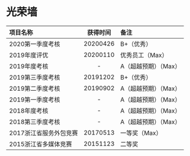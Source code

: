 # 光荣墙

|项目名称|获得时间|备注|
|:-------|:-----:|:- |
|2020第一季度考核|20200426|B+（优秀）|
|2019年度评优|20200110|优秀员工（Max）|
|2019年度考核|-|A（超越预期）（Max）|
|2019第三季度考核|20191202|B+（优秀）|
|2019第二季度考核|20190902|A（超越预期）（Max）|
|2019第一季度考核|-|A（超越预期）（Max）|
|2018年度考核|-|A（超越预期）（Max）|
|2018第三季度考核|-|A（超越预期）（Max）|
|2017浙江省服务外包竞赛|20170513|一等奖（Max）|
|2015浙江省多媒体竞赛|20151123|二等奖|
